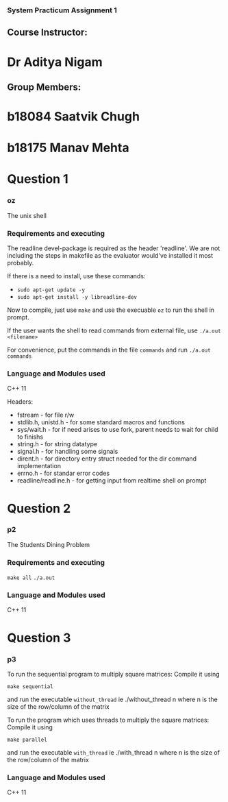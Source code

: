 ### System Practicum Assignment 1

## Course Instructor: 
#  Dr Aditya Nigam

## Group Members:
# b18084 Saatvik Chugh
# b18175 Manav Mehta



# Question 1

### oz
The unix shell

### Requirements and executing
The readline devel-package is required as the header 'readline'.
We are not including the steps in makefile as the evaluator would've installed it most probably.

If there is a need to install, use these commands:
* `sudo apt-get update -y`
* `sudo apt-get install -y libreadline-dev`

Now to compile, just use `make` and use the execuable `oz` to run the shell in prompt.

If the user wants the shell to read commands from external file, use `./a.out <filename>`

For convenience, put the commands in the file `commands` and run `./a.out commands`

### Language and Modules used
C++ 11

Headers:

* fstream - for file r/w
* stdlib.h, unistd.h - for some standard macros and functions
* sys/wait.h - for if need arises to use fork, parent needs to wait for child to finishs
* string.h - for string datatype
* signal.h - for handling some signals
* dirent.h - for directory entry struct needed for the dir command implementation
* errno.h - for standar error codes
* readline/readline.h - for getting input from realtime shell on prompt


# Question 2

### p2
The Students Dining Problem

### Requirements and executing

`make all`
`./a.out`


### Language and Modules used
C++ 11


# Question 3

### p3

To run the sequential program to multiply square matrices:
Compile it using

`make sequential` 

and run the executable `without_thread` ie ./without_thread n where n is the size of the row/column of the matrix


To run the program which uses threads to multiply the square matrices:
Compile it using

`make parallel`

and run the executable `with_thread` ie ./with_thread n where n is the size of the row/column of the matrix


### Language and Modules used
C++ 11
